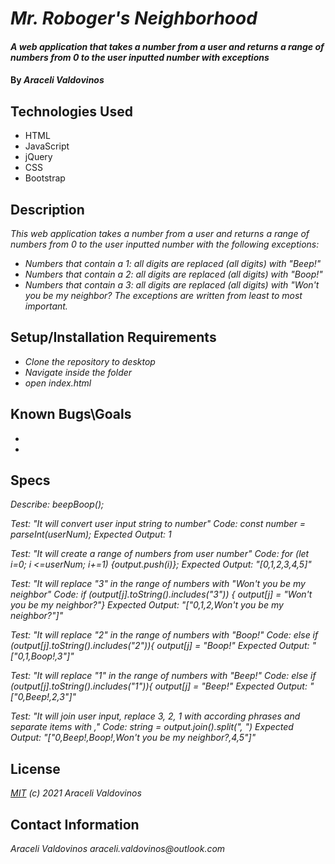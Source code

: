 # _Mr. Roboger's Neighborhood_

#### _A web application that takes a number from a user and returns a range of numbers from 0 to the user inputted number with exceptions_

#### By _Araceli Valdovinos_

## Technologies Used

* HTML
* JavaScript
* jQuery
* CSS
* Bootstrap



## Description

_This web application takes a number from a user and returns a range of numbers from 0 to the user inputted number with the following exceptions:_
* _Numbers that contain a 1: all digits are replaced (all digits) with "Beep!"_
* _Numbers that contain a 2: all digits are replaced (all digits) with "Boop!"_
* _Numbers that contain a 3: all digits are replaced (all digits) with "Won't you be my neighbor?_
_The exceptions are written from least to most important._
 

## Setup/Installation Requirements

* _Clone the repository to desktop_
* _Navigate inside the folder_
* _open index.html_


## Known Bugs\Goals

* 
* 

## Specs

_Describe: beepBoop();_

_Test: "It will convert user input string to number"_
_Code: const number = parseInt(userNum);_
_Expected Output: 1_

_Test: "It will create a range of numbers from user number"_
_Code: for (let i=0; i <=userNum; i+=1) {output.push(i)};_
_Expected Output: "[0,1,2,3,4,5]"_

_Test: "It will replace "3" in the range of numbers with "Won't you be my neighbor"_
_Code: if (output[j].toString().includes("3")) {_
_output[j] = "Won't you be my neighbor?"}_
_Expected Output: "["0,1,2,Won't you be my neighbor?"]"_

_Test: "It will replace "2" in the range of numbers with "Boop!"_
_Code: else if (output[j].toString().includes("2")){_
_output[j] = "Boop!"_
_Expected Output: "["0,1,Boop!,3"]"_

_Test: "It will replace "1" in the range of numbers with "Beep!"_
_Code: else if (output[j].toString().includes("1")){_
_output[j] = "Beep!"_
_Expected Output: "["0,Beep!,2,3"]"_

_Test: "It will join user input, replace 3, 2, 1 with according phrases and separate items with ,"_
_Code: string = output.join().split(", ")_
_Expected Output: "["0,Beep!,Boop!,Won't you be my neighbor?,4,5"]"_




## License

_[MIT](https://opensource.org/licenses/MIT) (c) 2021 Araceli Valdovinos_

## Contact Information

_Araceli Valdovinos araceli.valdovinos@outlook.com_